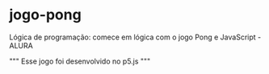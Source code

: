 # jogo-pong
Lógica de programação: comece em lógica com o jogo Pong e JavaScript - ALURA

"""
Esse jogo foi desenvolvido no p5.js
"""
